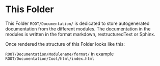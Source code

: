 This Folder
===========

This Folder `ROOT/Documentation/` is dedicated to store autogenerated documentation
from the different modules. The documentation in the modules is written in the 
format markdown, restructuredText or Sphinx.

Once rendered the structure of this Folder looks like this:

`ROOT/Documentation/Modulename/format/` in example `ROOT/Documentation/Cool/html/index.html`



